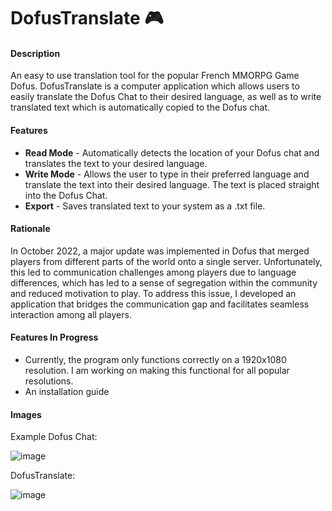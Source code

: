 # DofusTranslate 🎮
#### Description
An easy to use translation tool for the popular French MMORPG Game Dofus. DofusTranslate is a computer application which allows users to easily translate the Dofus Chat to their desired language, as well as to write translated text which is automatically copied to the Dofus chat.

#### Features
- **Read Mode** - Automatically detects the location of your Dofus chat and translates the text to your desired language.
- **Write Mode** - Allows the user to type in their preferred language and translate the text into their desired language. The text is placed straight into the Dofus Chat.
- **Export** - Saves translated text to your system as a .txt file.

#### Rationale
In October 2022, a major update was implemented in Dofus that merged players from different parts of the world onto a single server. Unfortunately, this led to communication challenges among players due to language differences, which has led to a sense of segregation within the community and reduced motivation to play. To address this issue, I developed an application that bridges the communication gap and facilitates seamless interaction among all players.

#### Features In Progress
- Currently, the program only functions correctly on a 1920x1080 resolution. I am working on making this functional for all popular resolutions.
- An installation guide

#### Images
Example Dofus Chat:

![image](https://user-images.githubusercontent.com/88427182/230609437-dcb4a9b3-ae10-44d6-8f9e-0125ee304b18.png)

DofusTranslate:

![image](https://user-images.githubusercontent.com/88427182/230610167-cf2728cc-acdd-4540-a49b-2f905ec64204.png)


